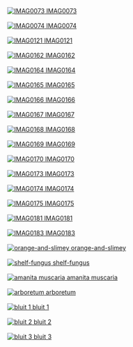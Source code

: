 <a href="IMAG0073.jpg">
    <img src="thumbs/IMAG0073.jpg" alt="IMAG0073"/>
    IMAG0073
    <br>
</a>
<br>
<a href="IMAG0074.jpg">
    <img src="thumbs/IMAG0074.jpg" alt="IMAG0074"/>
    IMAG0074
    <br>
</a>
<br>
<a href="IMAG0121.jpg">
    <img src="thumbs/IMAG0121.jpg" alt="IMAG0121"/>
    IMAG0121
    <br>
</a>
<br>
<a href="IMAG0162.jpg">
    <img src="thumbs/IMAG0162.jpg" alt="IMAG0162"/>
    IMAG0162
    <br>
</a>
<br>
<a href="IMAG0164.jpg">
    <img src="thumbs/IMAG0164.jpg" alt="IMAG0164"/>
    IMAG0164
    <br>
</a>
<br>
<a href="IMAG0165.jpg">
    <img src="thumbs/IMAG0165.jpg" alt="IMAG0165"/>
    IMAG0165
    <br>
</a>
<br>
<a href="IMAG0166.jpg">
    <img src="thumbs/IMAG0166.jpg" alt="IMAG0166"/>
    IMAG0166
    <br>
</a>
<br>
<a href="IMAG0167.jpg">
    <img src="thumbs/IMAG0167.jpg" alt="IMAG0167"/>
    IMAG0167
    <br>
</a>
<br>
<a href="IMAG0168.jpg">
    <img src="thumbs/IMAG0168.jpg" alt="IMAG0168"/>
    IMAG0168
    <br>
</a>
<br>
<a href="IMAG0169.jpg">
    <img src="thumbs/IMAG0169.jpg" alt="IMAG0169"/>
    IMAG0169
    <br>
</a>
<br>
<a href="IMAG0170.jpg">
    <img src="thumbs/IMAG0170.jpg" alt="IMAG0170"/>
    IMAG0170
    <br>
</a>
<br>
<a href="IMAG0173.jpg">
    <img src="thumbs/IMAG0173.jpg" alt="IMAG0173"/>
    IMAG0173
    <br>
</a>
<br>
<a href="IMAG0174.jpg">
    <img src="thumbs/IMAG0174.jpg" alt="IMAG0174"/>
    IMAG0174
    <br>
</a>
<br>
<a href="IMAG0175.jpg">
    <img src="thumbs/IMAG0175.jpg" alt="IMAG0175"/>
    IMAG0175
    <br>
</a>
<br>
<a href="IMAG0181.jpg">
    <img src="thumbs/IMAG0181.jpg" alt="IMAG0181"/>
    IMAG0181
    <br>
</a>
<br>
<a href="IMAG0183.jpg">
    <img src="thumbs/IMAG0183.jpg" alt="IMAG0183"/>
    IMAG0183
    <br>
</a>
<br>
<a href="orange-and-slimey.jpg">
    <img src="thumbs/orange-and-slimey.jpg" alt="orange-and-slimey"/>
    orange-and-slimey
    <br>
</a>
<br>
<a href="shelf-fungus.jpg">
    <img src="thumbs/shelf-fungus.jpg" alt="shelf-fungus"/>
    shelf-fungus
    <br>
</a>
<br>
<a href="amanita-muscaria.jpg">
    <img src="thumbs/amanita-muscaria.jpg" alt="amanita muscaria"/>
    amanita muscaria
    <br>
</a>
<br>
<a href="arboretum.jpg">
    <img src="thumbs/arboretum.jpg" alt="arboretum"/>
    arboretum
    <br>
</a>
<br>
<a href="bluit-1.jpg">
    <img src="thumbs/bluit-1.jpg" alt="bluit 1"/>
    bluit 1
    <br>
</a>
<br>
<a href="bluit-2.jpg">
    <img src="thumbs/bluit-2.jpg" alt="bluit 2"/>
    bluit 2
    <br>
</a>
<br>
<a href="bluit-3.jpg">
    <img src="thumbs/bluit-3.jpg" alt="bluit 3"/>
    bluit 3
    <br>
</a>
<br>

